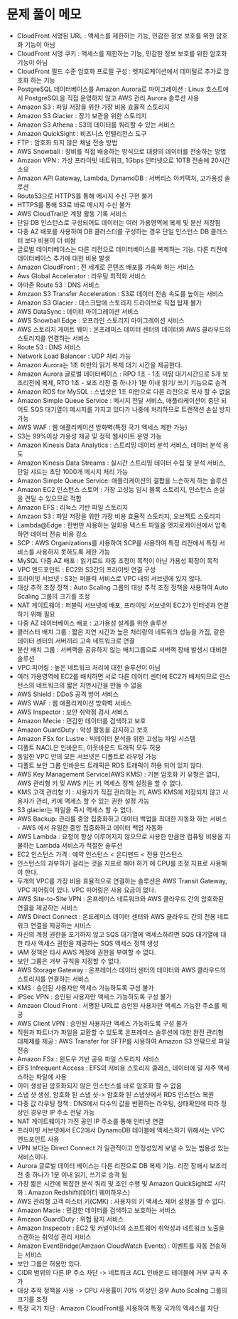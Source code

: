 # 문제 풀이 메모
- CloudFront 서명된 URL : 액세스를 제한하는 기능, 민감한 정보 보호를 위한 암호화 기능이 아님
- CloudFront 서명 쿠키 : 액세스를 제한하는 기능, 민감한 정보 보호를 위한 암호화 기능이 아님
- CloudFront 필드 수준 암호화 프로필 구성 : 엣지로케이션에서 데이털르 추가로 암호화 하는 기능
- PostgreSQL 데이터베이스를 Amazon Aurora로 마이그레이션 : Linux 호스트에서 PostgreSQL을 직접 운영하지 않고 AWS 관리 Aurora 솔루션 사용
- Amazon S3 : 파일 저장을 위한 가장 비용 효율적 스토리지
- Amazon S3 Glacier : 장기 보관을 위한 스토리지
- Amazon S3 Athena : S3의 데이터를 쿼리할 수 있는 서비스
- Amazon QuickSight : 비즈니스 인텔리전스 도구
- FTP : 암호화 되지 않은 채널 전송 방법
- AWS Snowball : 장비를 직접 배송하는 방식으로 대량의 데이터를 전송하는 방법
- Amzaon VPN : 가상 프라이빗 네트워크, 1Gbps 인터넷으로 10TB 전송에 20시간 소요
- Amazon API Gateway, Lambda, DynamoDB : 서버리스 아키텍처, 고가용성 솔루션
- Route53으로 HTTPS를 통해 메시지 수신 구현 불가
- HTTPS를 통해 S3로 바로 메시지 수신 불가
- AWS CloudTrail은 계정 활동 기록 서비스
- 단일 DB 인스턴스로 구성되어도 데이터는 여러 가용영역에 복제 및 분산 저장됨
- 다중 AZ 배포를 사용하여 DB 클러스터를 구성하는 경우 단일 인스턴스 DB 클러스터  보다 비용이 더 비쌈
- 글로벌 데이터베이스는 다른 리전으로 데이터베이스를 복제하는 기능. 다른 리전에 데이터베이스 추가에 대한 비용 발생
- Amazon CloudFront : 전 세계로 콘텐츠 배포를 가속화 하는 서비스
- Aws Global Accelerator : 라우팅 최적화 서비스
- 아마존 Route 53 : DNS 서비스
- Amzaon S3 Transfer Acceleration : S3로 데이터 전송 속도를 높이는 서비스
- Amazon S3 Glacier : 데스크탑에 스토리지 드라이브로 직접 탑재 불가
- AWS DataSync : 데이터 마이그레이션 서비스
- AWS Snowball Edge :  오프라인 스토리지 마이그레이션 서비스
- AWS 스토리지 게이트 웨이 : 온프레미스 데이터 센터의 데이터와 AWS 클라우드의 스토리지를 연결하는 서비스
- Route 53 : DNS 서비스
- Network Load Balancer : UDP 처리 가능
- Amazon Aurora는 1초 미만의 읽기 복제 대기 시간을 제공한다.
- Amazon Aurora 글로벌 데이터베이스 : RPO 1초 - 1초 미맘 대기시간으로 5개 보조리전에 복제, RTO 1초 - 보조 리전 중 하나가 1분 이내 읽기/ 쓰기 기능으로 승격
- Amazon RDS for MySQL : 스냅샷은 1초 미만으로 다른 리전으로 복사  할 수 없음
- Amazon Simple Queue Service : 메시지 전달 서비스, 애플리케이션이 중단 되어도 SQS 대기열이 메시지를 가지고 있다가 나중에 처리하므로 트랜잭션 손실 방지 가능
- AWS WAF : 웹 애플리케이션 방화벽(특정 국가 액세스 제한 가능)
- S3는 99%이상 가용성 제공 및 정적 웹사이트 운영 가능
- Amazon Kinesis Data Analytics : 스트리밍 데이터 분석 서비스, 데이터 분석 용도
- Amazon Kinesis Data Streams : 실시간 스트리밍 데이터 수집 및 분석 서비스, 단일 샤드는 초당 1000개 메시지 처리 가능
- Amazon Simple Queue Service: 애플리케이션의 결합을 느슨하게 하는 솔루션
- Amazon EC2 인스턴스 스토어 : 가장 고성능 임시 블록 스토리지, 인스턴스 손실을 견딜 수 있으므로 적합
- Amazon EFS : 리눅스 기반 파일 스토리지
- Amzaon S3 : 파일 저장을 위한 가장 비용 효율적 스토리지, 오브젝트 스토리지
- Lambda@Edge : 한번만 사용하는 일회용 텍스트 파일을 엣지로케이션에서 압축하면 데이터 전송 비용 감소
- SCP : AWS Organizations를 사용하여 SCP를 사용하여 특정 리전에서 특정 서비스를 사용하지 못하도록 제한 가능
- MySQL 다중 AZ 배포 : 읽기로드 자동 조정이 목적이 아닌 가용성 확장이 목적
- VPC 엔드포인트 : EC2와 S3간의 프라이빗 연결 구성
- 프라이빗 서브넷 : S3는 퍼블릭 서비스로 VPC 내의 서브넷에 있지 않다.
- 대상 추적 조정 정책 : Auto Scaling 그룹의 대상 추적 조정 정책을 사용하여 Auto Scaling 그룹의 크기를 조정
- NAT 게이트웨이 : 퍼블릭 서브넷에 배포, 프라이빗 서브넷의 EC2가 인터넷과 연결하기 위해 필요
- 다중 AZ 데이터베이스 배포 : 고가용성 설계를 위한 솔루션
- 클러스터 배치 그룹 : 짧은 지연 시간과 높은 처리량의 네트워크 성능을 가짐, 같은 데이터 센터의 서버끼리 고속 네트워크로 연결
- 분산  배치 그룹 : 서버랙을 공유하지 않는 배치그룹으로 서버랙 장애 발생시 대비한 솔루션
- VPC 피어링 : 높은 네트워크 처리에 대한 솔루션이 아님
- 여러 가용영역에 EC2를 배치하면 서로 다른 데이터 센터에 EC2가 배치되므로 인스턴스의 네트워크의 짧은 지연시간을 만들 수 없음
- AWS Shield : DDoS 공격 방어 서비스
- AWS WAF : 웹 애플리케이션 방화벽 서비스
- AWS Inspector : 보안 취약점 검사 서비스
- Amazon Mecie : 민감한 데이터를 검색하고 보호
- Amazon GuardDuty : 악성 활동을 감지하고 보호
- Amazon FSx for Lustre : 빅데이터 분석을 위한 고성능 파일 시스템
- 디폴트 NACL은 인바운드, 아웃바운드 트래픽 모두 허용
- 동일한 VPC 안의 모든 서브넷은 디폴트로 라우팅 가능
- 디폴트 보안 그룹 인바운드 트래픽은 RDS 트래픽이 허용 되어 있지 않다.
- AWS Key Management Service(AWS KMS) : 기본 암호화 키 유형은 없다, AWS 관리형 키 및 AWS 키는 키 액세스 정책 설정을 할 수 없다.
- KMS 고객 관리형 키 : 사용자가 직접 관리하는 키, AWS KMS에 저장되지 않고 사용자가 관리, 키에 액세스 할 수 있는 권한 설정 가능
- S3 glacier는 파일을 즉시 액세스 할 수 없다.
- AWS Backup: 관리를 중앙 집중화하고 데이터 백업을 최대한 자동화 하는 서비스 - AWS 에서 유일한 중앙 집중화하고 데이터 백업 자동화
- AWS Lambda : 요청이 항상 이루어지지 않으므로 사용한 만큼만 컴퓨팅 비용을 지불하는 Lambda 서비스가 적절한 솔루션
- EC2 인스턴스 가격 : 예약 인스턴스 < 온디맨드 < 전용 인스턴스 
- 인스턴스의 과부하가 걸리는 것을 지표로 해야 하기 에 CPU를 조정 지표로 사용해야 한다.
- 두개의 VPC를 가장 비용 효율적으로 연결하는 솔루션은 AWS Transit Gateway, VPC 피어링이 있다. VPC 피어링은 사용 요금이 없다.
- AWS Site-to-Site VPN : 온프레미스 네트워크와 AWS 클라우드 간의 암호화된 연결을 제공하는 서비스
- AWS Direct Connect : 온프레미스 데이터 센터와 AWS 클라우드 간의 전용 네트워크 연결을 제공하는 서비스
- 자신의 계정 권한을 포기하지 않고 SQS 대기열에 액세스하려면 SQS 대기열에 대한 타사 액세스 권한을 제공하는 SQS 액세스 정책 생성
- IAM 정책은 타사 AWS 계정에 권한을 부여할 수 없다.
- 보안 그룹은 거부 규칙을 지정할 수 없다.
- AWS Storage Gateway : 온프레미스 데이터 센터의 데이터와 AWS 클라우드의 스토리지를 연결하는 서비스
- KMS : 승인된 사용자만 액세스 가능하도록 구성 불가
- IPSec VPN : 승인된 사용자만 액세스 가능하도록 구성 불가
- Amzaon Cloud Front : 서명된 URL로 승인된 사용자만 액세스 가능한 주소를 제공
- AWS Client VPN : 승인된 사용자만 액세스 가능하도록 구성 불가
- 직원과 파트너가 파일을 교환할 수 있도록 온프레미스 솔루션에 대한 완전 관리형 대체제를 제공 : AWS Transfer for SFTP를 사용하여 Amazon S3 안팎으로 파일 전송
- Amazon FSx : 윈도우 기반 공유 파일 스토리지 서비스
- EFS Infrequent Access : EFS의 저비용 스토리지 클래스, 데이터에 덜 자주 액세스하는 파일에 사용
- 이미 생성된 암호화되지 않은 인스턴스를 바로 암호화 할 수 없음
- 스냅 샷 생성, 암호화 된 스냅 샷-> 암호화 된 스냅샷에서 RDS 인스턴스 복원
- 다중 값 라우팅 정책 : DNS에서 다수의 값을 반환하는 라우팅, 상태확인에 따라 정상인 경우만 IP 주소 전달 가능
- NAT 게이트웨이가 가진 공인 IP 주소를 통해 인터넷 연결
- 프라이빗 서브넷에서 EC2에서 DynamoDB 테이블에 액세스하기 위해서는 VPC 엔드포인트 사용
- VPN 보다는 Direct Connect 가 일관적이고 안정성있게 보낼 수 있는 범용성 있는 서비스이다.
- Aurora 글로벌 데이터 베이스는 다른 리전으로 DB 복제 기능. 리전 장애시 보조리전 중 하나가 1분 이내 읽기, 쓰기로 승격 됨
- 가장 짧은 시간에 복잡한 분석 쿼리 및 조인 수행 및 Amazon QuickSight로 시각화 : Amazon Redshift(데이터 웨어하우스)
- AWS 관리형 고객 마스터 키(CMK) : 사용자의 키 액세스 제어 설정을 할 수 없다.
- Amazon Macie : 민감한 데이터를 검색하고 보호하는 서비스
- Amzaon GuardDuty : 위협 탐지 서비스
- Amazon Inspecotr : EC2 및 커넽이너의 소프트웨어 취약성과 네트워크 노출을 스캔하는 취약성 관리 서비스
- Amazon EventBridge(Amzaon CloudWatch Events) : 이벤트를 자동 전송하는 서비스
- 보안 그룹은 허용만 있다.
- CIDR 범위의 다른 IP 주소 차단 -> 네트워크 ACL 인바운드 테이블에 거부 규칙 추가
- 대상 추적 정책을 사용 -> CPU 사용률이 70% 이상인 경우 Auto Scaling 그룹의 크기를 조정
- 특정 국가 차단 : Amazon CloudFront를 사용하여 특정 국가의 액세스를 차단